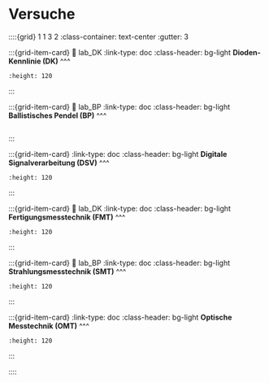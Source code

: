 # Versuche

::::{grid} 1 1 3 2
:class-container: text-center
:gutter: 3

:::{grid-item-card}
:link: lab_DK
:link-type: doc
:class-header: bg-light
**Dioden-Kennlinie (DK)**
^^^
```{image} pictures/IMG_5597.jpeg
:height: 120
```
:::


:::{grid-item-card}
:link: lab_BP
:link-type: doc
:class-header: bg-light
**Ballistisches Pendel (BP)**
^^^
```{image} pictures/IMG_8362.jpeg
```
:::


:::{grid-item-card}
:link-type: doc
:class-header: bg-light
**Digitale Signalverarbeitung (DSV)**
^^^
```{image} pictures/l.jpg
:height: 120
```
:::

:::{grid-item-card}
:link: lab_DK
:link-type: doc
:class-header: bg-light
**Fertigungsmesstechnik (FMT)**
^^^
```{image} pictures/l.jpeg
:height: 120
```
:::


:::{grid-item-card}
:link: lab_BP
:link-type: doc
:class-header: bg-light
**Strahlungsmesstechnik (SMT)**
^^^
```{image} pictures/l.jpeg
:height: 120
```
:::


:::{grid-item-card}
:link-type: doc
:class-header: bg-light
**Optische Messtechnik (OMT)**
^^^
```{image} pictures/l.jpg
:height: 120
```
:::

::::